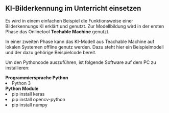 <h2>KI-Bilderkennung im Unterricht einsetzen</h2>
<p>Es wird in einem einfachen Beispiel die Funktionsweise einer Bilderkennungs KI erklärt und genutzt. Zur Modellbildung wird in der ersten Phase das Onlinetool <b>Techable Machine</b> genutzt.</p>
<p>In einer zweiten Phase kann das KI-Modell aus Teachable Machine auf lokalen Systemen offline genutz werden. Dazu steht hier ein Beispielmodell und der dazu gehörige Beispielcode bereit.</p>
<p>Um den Pythoncode auszuführen, ist folgende Software auf dem PC zu installieren:</p>
<b>Programmiersprache Python</b>
<li>Python 3</li>
<b>Python Module</b>
<li>pip install keras</li>
<li>pip install opencv-python</li>
<li>pip install numpy</li>

